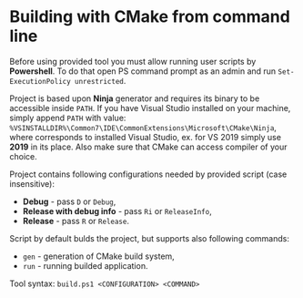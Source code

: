 # Building with CMake from command line

Before using provided tool you must allow running user scripts by **Powershell**. To do that open PS command prompt as an admin and run `Set-ExecutionPolicy unrestricted`.

Project is based upon **Ninja** generator and requires its binary to be accessible inside `PATH`. If you have Visual Studio installed on your machine, simply append `PATH` with value:
`%VS`**<VERSION>**`INSTALLDIR%\Common7\IDE\CommonExtensions\Microsoft\CMake\Ninja`, where <VERSION> corresponds to installed Visual Studio, ex. for VS 2019 simply use **2019** in its place.
Also make sure that CMake can access compiler of your choice.

Project contains following configurations needed by provided script (case insensitive):
  - **Debug** - pass `D` or `Debug`,
  - **Release with debug info** - pass `Ri` or `ReleaseInfo`,
  - **Release** - pass `R` or `Release`.

Script by default bulds the project, but supports also following commands:
  - `gen` - generation of CMake build system,
  - `run` - running builded application.

Tool syntax:
`build.ps1 <CONFIGURATION> <COMMAND>`